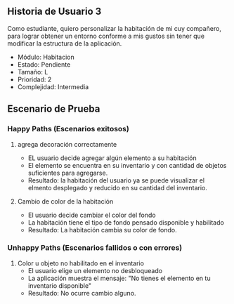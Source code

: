 ## Historia de Usuario 3
Como estudiante, quiero personalizar la habitación de mi cuy compañero, para lograr obtener un entorno conforme a mis gustos sin tener que modificar la estructura de la aplicación.

- Módulo: Habitacion  
- Estado: Pendiente  
- Tamaño: L  
- Prioridad: 2  
- Complejidad: Intermedia  


## Escenario de Prueba

### Happy Paths (Escenarios exitosos)

1. agrega decoración correctamente
   - EL usuario decide agregar algún elemento a su habitación
   - El elemento se encuentra en su inventario y con cantidad de objetos suficientes para agregarse.
   - Resultado: la habitación del usuario ya se puede visualizar el elmento desplegado y reducido en su cantidad del inventario.

2. Cambio de color de la habitación
   - El usuario decide cambiar el color del fondo
   - La habitación tiene el tipo de fondo pensado disponible y habilitado
   - Resultado: La habitación cambia su color de fondo.


### Unhappy Paths (Escenarios fallidos o con errores)

1. Color u objeto no habilitado en el inventario
   - El usuario elige un elemento no desbloqueado
   - La aplicación muestra el mensaje: "No tienes el elemento en tu inventario disponible"
   - Resultado: No ocurre cambio alguno.
